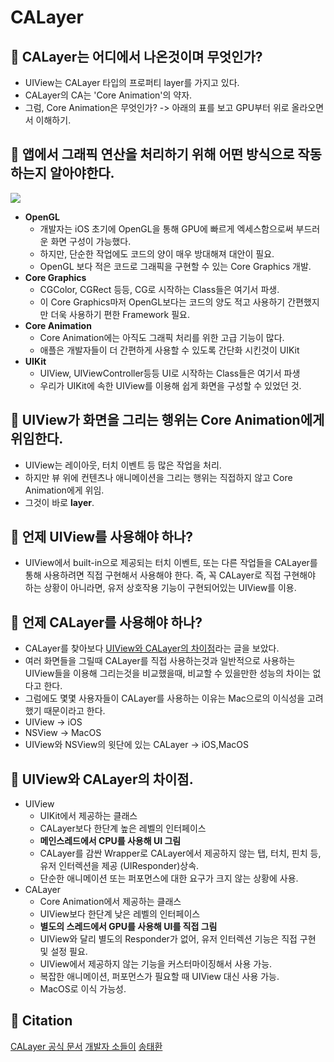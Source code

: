 # CALayer

## 🍎 CALayer는 어디에서 나온것이며 무엇인가?
- UIView는 CALayer 타입의 프로퍼티 layer를 가지고 있다.
- CALayer의 CA는 'Core Animation'의 약자.
- 그럼, Core Animation은 무엇인가? -> 아래의 표를 보고 GPU부터 위로 올라오면서 이해하기.

## 🍎 앱에서 그래픽 연산을 처리하기 위해 어떤 방식으로 작동하는지 알아야한다.
![](https://i.imgur.com/qiNjO2S.png)
- **OpenGL**
    - 개발자는 iOS 초기에 OpenGL을 통해 GPU에 빠르게 엑세스함으로써 부드러운 화면 구성이 가능했다.
    - 하지만, 단순한 작업에도 코드의 양이 매우 방대해져 대안이 필요.
    - OpenGL 보다 적은 코드로 그래픽을 구현할 수 있는 Core Graphics 개발.
- **Core Graphics**
    - CGColor, CGRect 등등, CG로 시작하는 Class들은 여기서 파생.
    - 이 Core Graphics마저 OpenGL보다는 코드의 양도 적고 사용하기 간편했지만 더욱 사용하기 편한 Framework 필요.
- **Core Animation**
    - Core Animation에는 아직도 그래픽 처리를 위한 고급 기능이 많다.
    - 애플은 개발자들이 더 간편하게 사용할 수 있도록 간단화 시킨것이 UIKit
- **UIKit**
    - UIView, UIViewController등등 UI로 시작하는 Class들은 여기서 파생
    - 우리가 UIKit에 속한 UIView를 이용해 쉽게 화면을 구성할 수 있었던 것.

## 🍎 UIView가 화면을 그리는 행위는 Core Animation에게 위임한다.
- UIView는 레이아웃, 터치 이벤트 등 많은 작업을 처리.
- 하지만 뷰 위에 컨텐츠나 애니메이션을 그리는 행위는 직접하지 않고 Core Animation에게 위임.
- 그것이 바로 **layer**.

## 🍎 언제 UIView를 사용해야 하나?
- UIView에서 built-in으로 제공되는 터치 이벤트, 또는 다른 작업들을 CALayer를 통해 사용하려면 직접 구현해서 사용해야 한다. 즉, 꼭 CALayer로 직접 구현해야 하는 상황이 아니라면, 유저 상호작용 기능이 구현되어있는 UIView를 이용.

## 🍎 언제 CALayer를 사용해야 하나?
- CALayer를 찾아보다 [UIView와 CALayer의 차이점](https://stackoverflow.com/questions/7826306/what-are-the-differences-between-a-uiview-and-a-calayer)라는 글을 보았다.
- 여러 화면들을 그릴때 CALayer를 직접 사용하는것과 일반적으로 사용하는 UIView들을 이용해 그리는것을 비교했을때, 비교할 수 있을만한 성능의 차이는 없다고 한다.
- 그럼에도 몇몇 사용자들이 CALayer를 사용하는 이유는 Mac으로의 이식성을 고려했기 때문이라고 한다.
- UIView -> iOS
- NSView -> MacOS
- UIView와 NSView의 윗단에 있는 CALayer -> iOS,MacOS


## 🍎 UIView와 CALayer의 차이점.
- UIView
    - UIKit에서 제공하는 클래스
    - CALayer보다 한단계 높은 레벨의 인터페이스
    - **메인스레드에서 CPU를 사용해 UI 그림**
    - CALayer를 감싼 Wrapper로 CALayer에서 제공하지 않는 탭, 터치, 핀치 등, 유저 인터렉션을 제공 (UIResponder)상속.
    - 단순한 애니메이션 또는 퍼포먼스에 대한 요구가 크지 않는 상황에 사용.
- CALayer
    - Core Animation에서 제공하는 클래스
    - UIView보다 한단계 낮은 레벨의 인터페이스
    - **별도의 스레드에서 GPU를 사용해 UI를 직접 그림**
    - UIView와 달리 별도의 Responder가 없어, 유저 인터렉션 기능은 직접 구현 및 설정 필요.
    - UIView에서 제공하지 않는 기능을 커스터마이징해서 사용 가능.
    - 복잡한 애니메이션, 퍼포먼스가 필요할 때 UIView 대신 사용 가능.
    - MacOS로 이식 가능성.

## 🍎 Citation
[CALayer 공식 문서](https://developer.apple.com/documentation/quartzcore/calayer)
[개발자 소들이](https://babbab2.tistory.com/53)
[송태환](https://velog.io/@songtaehwan/iOS-Views-vs-Layers)
